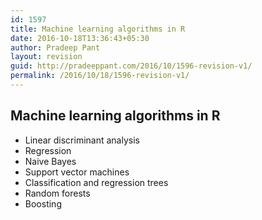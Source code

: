 ```yaml
---
id: 1597
title: Machine learning algorithms in R
date: 2016-10-18T13:36:43+05:30
author: Pradeep Pant
layout: revision
guid: http://pradeeppant.com/2016/10/1596-revision-v1/
permalink: /2016/10/18/1596-revision-v1/
---
```

## Machine learning algorithms in R

  * Linear discriminant analysis
  * Regression
  * Naive Bayes
  * Support vector machines
  * Classification and regression trees
  * Random forests
  * Boosting